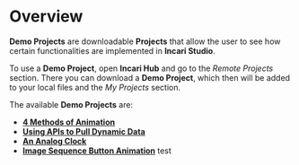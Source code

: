 # Overview

**Demo Projects** are downloadable **Projects** that allow the user to see how certain functionalities are implemented in **Incari Studio**.

To use a **Demo Project**, open **Incari Hub** and go to the _Remote Projects_ section. There you can download a **Demo Project**, which then will be added to your local files and the _My Projects_ section.

The available **Demo Projects** are:

* [**4 Methods of Animation**](4-methods-of-animation.md)
* [**Using APIs to Pull Dynamic Data**](using-apis-to-pull-dynamic-data.md)
* [**An Analog Clock**](an-analog-clock.md)
* [**Image Sequence Button Animation**](image-sequence-button-animation.md)
test 